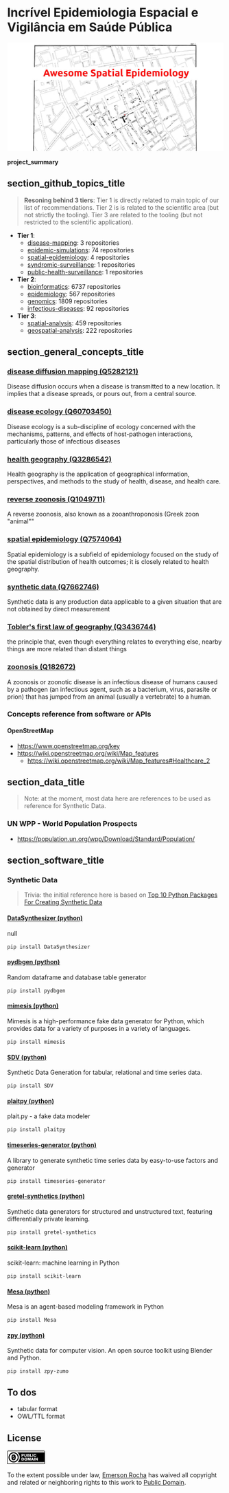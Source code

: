 # Incrível Epidemiologia Espacial e Vigilância em Saúde Pública
![Incrível Epidemiologia Espacial e Vigilância em Saúde Pública Banner](partials/awesome-spatial-epidemiology.jpg)

**project_summary**


## section_github_topics_title
> **Resoning behind 3 tiers**: Tier 1 is directly related to main topic of our list of recommendations.
> Tier 2 is is related to the scientific area (but not strictly the tooling).
> Tier 3 are related to the tooling (but not restricted to the scientific application).

- **Tier 1**:
  - [disease-mapping](https://github.com/topics/disease-mapping): 3 repositories
  - [epidemic-simulations](https://github.com/topics/epidemic-simulations): 74 repositories
  - [spatial-epidemiology](https://github.com/topics/spatial-epidemiology): 4 repositories
  - [syndromic-surveillance](https://github.com/topics/syndromic-surveillance): 1 repositories
  - [public-health-surveillance](https://github.com/topics/public-health-surveillance): 1 repositories
- **Tier 2**:
  - [bioinformatics](https://github.com/topics/bioinformatics): 6737 repositories
  - [epidemiology](https://github.com/topics/epidemiology): 567 repositories
  - [genomics](https://github.com/topics/genomics): 1809 repositories
  - [infectious-diseases](https://github.com/topics/infectious-diseases): 92 repositories
- **Tier 3**:
  - [spatial-analysis](https://github.com/topics/spatial-analysis): 459 repositories
  - [geospatial-analysis](https://github.com/topics/geospatial-analysis): 222 repositories

## section_general_concepts_title

### [disease diffusion mapping (Q5282121)](https://www.wikidata.org/wiki/Q5282121)
Disease diffusion occurs when a disease is transmitted to a new location. It implies that a disease spreads, or pours out, from a central source.

### [disease ecology (Q60703450)](https://www.wikidata.org/wiki/Q60703450)
Disease ecology is a sub-discipline of ecology concerned with the mechanisms, patterns, and effects of host-pathogen interactions, particularly those of infectious diseases

### [health geography (Q3286542)](https://www.wikidata.org/wiki/Q3286542)
Health geography is the application of geographical information, perspectives, and methods to the study of health, disease, and health care.

### [reverse zoonosis (Q1049711)](https://www.wikidata.org/wiki/Q1049711)
A reverse zoonosis, also known as a zooanthroponosis (Greek zoon "animal""

### [spatial epidemiology (Q7574064)](https://www.wikidata.org/wiki/Q7574064)
Spatial epidemiology is a subfield of epidemiology focused on the study of the spatial distribution of health outcomes; it is closely related to health geography.

### [synthetic data (Q7662746)](https://www.wikidata.org/wiki/Q7662746)
Synthetic data is any production data applicable to a given situation that are not obtained by direct measurement

### [Tobler's first law of geography (Q3436744)](https://www.wikidata.org/wiki/Q3436744)
the principle that, even though everything relates to everything else, nearby things are more related than distant things

### [zoonosis (Q182672)](https://www.wikidata.org/wiki/Q182672)
A zoonosis or zoonotic disease is an infectious disease of humans caused by a pathogen (an infectious agent, such as a bacterium, virus, parasite or prion) that has jumped from an animal (usually a vertebrate) to a human.


### Concepts reference from software or APIs

#### OpenStreetMap
- https://www.openstreetmap.org/key
- https://wiki.openstreetmap.org/wiki/Map_features
  - https://wiki.openstreetmap.org/wiki/Map_features#Healthcare_2

## section_data_title

> Note: at the moment, most data here are references to be used as reference for Synthetic Data.

### UN WPP - World Population Prospects

- https://population.un.org/wpp/Download/Standard/Population/

## section_software_title

### Synthetic Data
> Trivia: the initial reference here is based on [Top 10 Python Packages For Creating Synthetic Data](https://www.activestate.com/blog/top-10-python-packages-for-creating-synthetic-data/)

#### [DataSynthesizer (python)](https://github.com/DataResponsibly/DataSynthesizer)
null
```
pip install DataSynthesizer
```
#### [pydbgen (python)](https://github.com/tirthajyoti/pydbgen)
Random dataframe and database table generator
```
pip install pydbgen
```
#### [mimesis (python)](https://github.com/lk-geimfari/mimesis)
Mimesis is a high-performance fake data generator for Python, which provides data for a variety of purposes in a variety of languages. 
```
pip install mimesis
```
#### [SDV (python)](https://github.com/sdv-dev/SDV)
Synthetic Data Generation for tabular, relational and time series data.
```
pip install SDV
```
#### [plaitpy (python)](https://github.com/plaitpy/plaitpy)
plait.py - a fake data modeler 
```
pip install plaitpy
```
#### [timeseries-generator (python)](https://github.com/Nike-Inc/timeseries-generator)
A library to generate synthetic time series data by easy-to-use factors and generator
```
pip install timeseries-generator
```
#### [gretel-synthetics (python)](https://github.com/gretelai/gretel-synthetics)
Synthetic data generators for structured and unstructured text, featuring differentially private learning.
```
pip install gretel-synthetics
```
#### [scikit-learn (python)](https://github.com/scikit-learn/scikit-learn)
scikit-learn: machine learning in Python
```
pip install scikit-learn
```
#### [Mesa (python)](https://github.com/projectmesa/mesa)
Mesa is an agent-based modeling framework in Python
```
pip install Mesa
```
#### [zpy (python)](https://github.com/ZumoLabs/zpy)
Synthetic data for computer vision. An open source toolkit using Blender and Python.
```
pip install zpy-zumo
```

## To dos

- tabular format
- OWL/TTL format

## License

[![Public Domain](partials/public-domain.png)](UNLICENSE)

To the extent possible under law, [Emerson Rocha](https://github.com/fititnt)
has waived all copyright and related or neighboring rights to this work to
[Public Domain](UNLICENSE).
